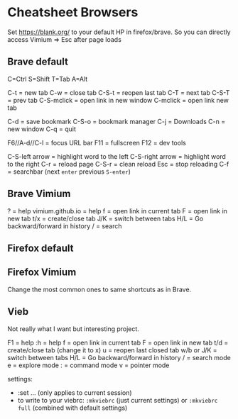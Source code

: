 # Cheatsheet Browsers

Set https://blank.org/ to your default HP in firefox/brave. So you can directly access Vimium => Esc after page loads

## Brave default

C=Ctrl S=Shift T=Tab A=Alt

C-t = new tab
C-w = close tab
C-S-t = reopen last tab
C-T = next tab
C-S-T = prev tab
C-S-mclick = open link in new window
C-mclick = open link new tab

C-d = save bookmark
C-S-o = bookmark manager
C-j = Downloads
C-n = new window
C-q = quit

F6//A-d//C-l = focus URL bar
F11 = fullscreen
F12 = dev tools

C-S-left arrow = highlight word to the left
C-S-right arrow = highlight word to the right
C-r = reload page
C-S-r = clean reload
Esc = stop reloading
C-f = searchbar (next `enter` previous `S-enter`)

## Brave Vimium

? = help
vimium.github.io = help
f = open link in current tab
F = open link in new tab
t/x = create/close tab
J/K = switch between tabs
H/L = Go backward/forward in history
/ = search

## Firefox default

## Firefox Vimium

Change the most common ones to same shortcuts as in Brave.

## Vieb

Not really what I want but interesting project.

F1 = help
\:h = help
f = open link in current tab
F = open link in new tab
t/d = create/close tab (change it to x)
u = reopen last closed tab
w/b or J/K = switch between tabs
H/L = Go backward/forward in history
/ = search mode
e = explore mode
\: = command mode
v = pointer mode

settings:

* \:set ... (only applies to current session)
* to write to your viebrc: `:mkviebrc` (just current settings) or `:mkviebrc full` (combined with default settings)
